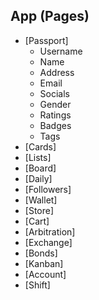 ## App (Pages)

- [Passport]
  - Username
  - Name
  - Address
  - Email
  - Socials
  - Gender
  - Ratings
  - Badges
  - Tags
- [Cards]
- [Lists]
- [Board]
- [Daily]
- [Followers]
- [Wallet]
- [Store]
- [Cart]
- [Arbitration]
- [Exchange]
- [Bonds]
- [Kanban]
- [Account]
- [Shift]